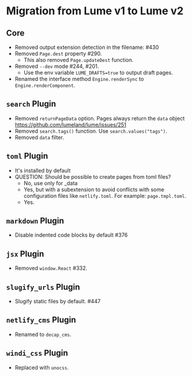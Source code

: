 # Migration from Lume v1 to Lume v2

## Core

- Removed output extension detection in the filename: #430
- Removed `Page.dest` property #290.
  - This also removed `Page.updateDest` function.
- Removed `--dev` mode #244, #201.
  - Use the env variable `LUME_DRAFTS=true` to output draft pages.
- Renamed the interface method `Engine.renderSync` to `Engine.renderComponent`.

## `search` Plugin

- Removed `returnPageData` option. Pages always return the `data` object
  https://github.com/lumeland/lume/issues/251
- Removed `search.tags()` function. Use `search.values("tags")`.
- Removed `data` filter.

## `toml` Plugin

- It's installed by default
- QUESTION: Should be possible to create pages from toml files?
  - No, use only for _data
  - Yes, but with a subextension to avoid conflicts with some configuration
    files like `netlify.toml`. For example: `page.tmpl.toml`.
  - Yes.

## `markdown` Plugin

- Disable indented code blocks by default #376

## `jsx` Plugin

- Removed `window.React` #332.

## `slugify_urls` Plugin

- Slugify static files by default. #447

## `netlify_cms` Plugin

- Renamed to `decap_cms`.

## `windi_css` Plugin

- Replaced with `unocss`.
